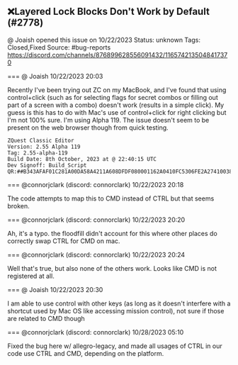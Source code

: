 ## ❌Layered Lock Blocks Don't Work by Default (#2778)
@ Joaish opened this issue on 10/22/2023
Status: unknown
Tags: Closed,Fixed
Source: #bug-reports https://discord.com/channels/876899628556091432/1165742135048417370


=== @ Joaish 10/22/2023 20:03

Recently I've been trying out ZC on my MacBook, and I've found that using control+click (such as for selecting flags for secret combos or filling out part of a screen with a combo) doesn't work (results in a simple click).  My guess is this has to do with Mac's use of control+click for right clicking but I'm not 100% sure.  I'm using Alpha 119.  The issue doesn't seem to be present on the web browser though from quick testing.  

```
ZQuest Classic Editor
Version: 2.55 Alpha 119
Tag: 2.55-alpha-119
Build Date: 8th October, 2023 at @ 22:40:15 UTC
Dev Signoff: Build_Script
QR:##B343AFAF01C281A00DA58A4211A608DFDF080001162A0410FC5306FE2A274100381B02044031300000065824F0000000000050BCF43E000000000000000000000000000000000300000000000000000034866C3140320000000000000000000000000000##
```

=== @connorjclark (discord: connorclark) 10/22/2023 20:18

The code attempts to map this to CMD instead of CTRL but that seems broken.

=== @connorjclark (discord: connorclark) 10/22/2023 20:20

Ah, it's a typo. the floodfill didn't account for this where other places do correctly swap CTRL for CMD on mac.

=== @connorjclark (discord: connorclark) 10/22/2023 20:24

Well that's true, but also none of the others work. Looks like CMD is not registered at all.

=== @ Joaish 10/22/2023 20:30

I am able to use control with other keys (as long as it doesn't interfere with a shortcut used by Mac OS like accessing mission control), not sure if those are related to CMD though

=== @connorjclark (discord: connorclark) 10/28/2023 05:10

Fixed the bug here w/ allegro-legacy, and made all usages of CTRL in our code use CTRL and CMD, depending on the platform.
